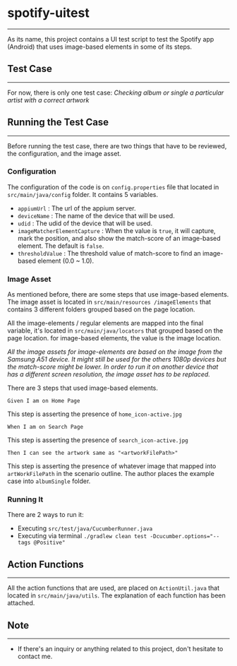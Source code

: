 # spotify-uitest

---

As its name, this project contains a UI test script to test the Spotify app (Android) that uses image-based elements in some of its
steps.
## Test Case

---
For now, there is only one test case: _Checking album or single a particular artist with a correct artwork_

## Running the Test Case

---
Before running the test case, there are two things that have to be reviewed, the configuration, and the image asset.

### Configuration

The configuration of the code is on `config.properties` file that located in `src/main/java/config` folder. It contains 5
variables.
- `appiumUrl` : The url of the appium server.
- `deviceName` : The name of the device that will be used.
- `udid` : The udid of the device that will be used.
- `imageMatcherElementCapture` : When the value is `true`, it will capture, mark the position, and also show the
  match-score of an image-based element. The default is `false`.
- `thresholdValue` : The threshold value of match-score to find an image-based element (0.0 ~ 1.0).

### Image Asset
As mentioned before, there are some steps that use image-based elements. The image asset is located in `src/main/resources
/imageElements` that contains 3 different folders grouped based on the page location.

All the image-elements / regular elements are mapped into the final variable, it's located in `src/main/java/locators` that
grouped based on the page location. for image-based elements, the value is the image location.

_All the image assets for image-elements are based on the image from the Samsung A51 device. It might still be used for the
others 1080p devices but the match-score might be lower. In order to run it on another device that has a different screen
resolution, the image asset has to be replaced._

There are 3 steps that used image-based elements.

```gherkin
Given I am on Home Page
```
This step is asserting the presence of `home_icon-active.jpg`

```gherkin
When I am on Search Page
```
This step is asserting the presence of `search_icon-active.jpg`

```gherkin
Then I can see the artwork same as "<artworkFilePath>"
```
This step is asserting the presence of whatever image that mapped into `artWorkFilePath` in the scenario outline. The
author places the example case into `albumSingle` folder.

### Running It
There are 2 ways to run it:
- Executing `src/test/java/CucumberRunner.java`
- Executing via terminal `./gradlew clean test -Dcucumber.options="--tags @Positive"`

## Action Functions

---
All the action functions that are used, are placed on `ActionUtil.java` that located in `src/main/java/utils`. The explanation of each
function has been attached.

## Note

---
- If there's an inquiry or anything related to this project, don't hesitate to contact me.
